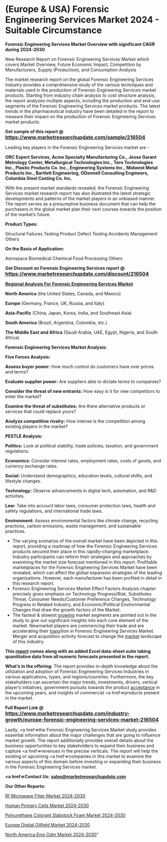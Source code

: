 # (Europe & USA) Forensic Engineering Services Market 2024 - Suitable Circumstance

<strong>Forensic Engineering Services Market Overview with significant CAGR during 2024-2030</strong>

New Research Report on Forensic Engineering Services Market which covers Market Overview, Future Economic Impact, Competition by Manufacturers, Supply (Production), and Consumption Analysis

The market research report on the global Forensic Engineering Services industry provides a comprehensive study of the various techniques and materials used in the production of Forensic Engineering Services market products. Starting from industry chain analysis to cost structure analysis, the report analyzes multiple aspects, including the production and end-use segments of the Forensic Engineering Services market products. The latest trends in the pharmaceutical industry have been detailed in the report to measure their impact on the production of Forensic Engineering Services market products.

<strong>Get sample of this report @ <a href=https://www.marketresearchupdate.com/sample/216504><font size=3 color=#0000ff>https://www.marketresearchupdate.com/sample/216504</font></a></strong>

Leading key players in the Forensic Engineering Services market are -

<strong>ORC Expert Services, Acme Specialty Manufacturing Co., Jesse Garant Metrology Center, Metallurgical Technologies Inc., Tern Technologies Inc., Plastic Products Co. Inc., Engineering Systems Inc., Midwest Metal Products Inc., Bartlett Engineering, ODonnell Consulting Engineers, Columbia Steel Casting Co. Inc.</strong>

With the present market standards revealed, the Forensic Engineering Services market research report has also illustrated the latest strategic developments and patterns of the market players in an unbiased manner. The report serves as a presumptive business document that can help the purchasers in the global market plan their next courses towards the position of the market’s future.

<strong>Product Types:</strong>

Structural Failures Testing
Product Defect Testing
Accidents Management
Others

<strong>On the Basis of Application:</strong>

Aerospace
Biomedical
Chemical
Food Processing
Others

<strong>Get Discount on Forensic Engineering Services report @ <a href=https://www.marketresearchupdate.com/discount/216504><font size=3 color=#0000ff>https://www.marketresearchupdate.com/discount/216504</font></a></strong>

<strong><u><b>Regional Analysis For Forensic Engineering Services Market</b></u></strong>

<strong><b>North America</b></strong> (the United States, Canada, and Mexico)

<strong><b>Europe </b></strong>(Germany, France, UK, Russia, and Italy)

<strong><b>Asia-Pacific</b></strong> (China, Japan, Korea, India, and Southeast Asia)

<strong><b>South America</b></strong> (Brazil, Argentina, Colombia, etc.)

<strong><b>The Middle East and Africa</b></strong> (Saudi Arabia, UAE, Egypt, Nigeria, and South Africa)

<strong>Forensic Engineering Services Market Analysis:</strong>

<strong>Five Forces Analysis:</strong>

<strong>Assess buyer power:</strong> How much control do customers have over prices and terms?

<strong>Evaluate supplier power:</strong> Are suppliers able to dictate terms to companies?

<strong>Consider the threat of new entrants:</strong> How easy is it for new competitors to enter the market?

<strong>Examine the threat of substitutes:</strong> Are there alternative products or services that could replace yours?

<strong>Analyze competitive rivalry:</strong> How intense is the competition among existing players in the market?

<strong>PESTLE Analysis:</strong>

<strong>Politics:</strong> Look at political stability, trade policies, taxation, and government regulations.

<strong>Economics:</strong> Consider interest rates, employment rates, costs of goods, and currency exchange rates.

<strong>Social:</strong> Understand demographics, education levels, cultural shifts, and lifestyle changes.

<strong>Technology:</strong> Observe advancements in digital tech, automation, and R&D activities.

<strong>Law:</strong> Take into account labor laws, consumer protection laws, health and safety regulations, and international trade laws.

<strong>Environment:</strong> Assess environmental factors like climate change, recycling practices, carbon emissions, waste management, and sustainable practices.

<ul>
  <li>The varying scenarios of the overall market have been depicted in this report, providing a roadmap of how the Forensic Engineering Services products secured their place in this rapidly-changing marketplace. Industry participants can reform their strategies and approaches by examining the market size forecast mentioned in this report. Profitable marketplaces for the Forensic Engineering Services Market have been revealed, which can affect the global expansion strategies of the leading organizations. However, each manufacturer has been profiled in detail in this research report.</li>
  <li>Forensic Engineering Services Market Effect Factors Analysis chapter precisely gives emphasis on Technology Progress/Risk, Substitutes Threat, Consumer Needs/Customer Preference Changes, Technology Progress in Related Industry, and Economic/Political Environmental Changes that draw the growth factors of the Market.</li>
  <li>The fastest &amp; slowest <a href=ASDF991299>growing</a> market segments are pointed out in the study to give out significant insights into each core element of the market. Newmarket players are commencing their trade and are accelerating their <a href=>trans</a>ition in Forensic Engineering Services Market. Merger and acquisition activity forecast to change the <a href=>market</a> landscape of this industry.</li>
</ul>
<strong>This <a href=>report</a> comes along with an added Excel data-sheet suite taking quantitative data from all numeric forecasts presented in the report.</strong>

<strong>What’s in the offering:</strong> The report provides in-depth knowledge about the utilization and adoption of Forensic Engineering Services Industries in various applications, types, and regions/countries. Furthermore, the key stakeholders can ascertain the major trends, investments, drivers, vertical player’s initiatives, government pursuits towards the product <a href=ASDF881288>acceptance</a> in the upcoming years, and insights of commercial <a href=>products</a> present in the market.

<strong>Full Report Link @ <a href=https://www.marketresearchupdate.com/industry-growth/europe-forensic-engineering-services-market-216504><font size=3 color=#0000ff>https://www.marketresearchupdate.com/industry-growth/europe-forensic-engineering-services-market-216504</font></a></strong>

Lastly, <a href=>the</a> Forensic Engineering Services Market study provides essential information about the major challenges that are going to influence market growth. The report additionally provides overall details about the business opportunities to key stakeholders to expand their business and capture <a href=>revenues</a> in the precise verticals. The report will help the existing or upcoming <a href=>companies</a> in this market to examine the various aspects of this domain before investing or expanding their business in the Forensic Engineering Services market.

<strong><a href=><strong>Contact Us:</strong></a></strong>
<strong>sales@marketresearchupdate.com</strong>

<strong>Our Other Reports:</strong>

<a href=https://www.linkedin.com/pulse/rf-microwave-filter-market-size-growth-set-surge>Rf Microwave Filter Market 2024-2030</a>

<a href=https://www.linkedin.com/pulse/human-primary-cells-market-2023-analysis-growth>Human Primary Cells Market 2024-2030</a>

<a href=https://www.linkedin.com/pulse/polyurethane-colorant-slabstock-foam-market-size-industry>Polyurethane Colorant Slabstock Foam Market 2024-2030</a>

<a href=https://www.linkedin.com/pulse/europe-digital-oilfield-market-2023-ggg6f/>Europe Digital Oilfield Market 2024-2030</a>

<a href=https://www.linkedin.com/pulse/north-america-ems-odm-market-2023-demand-jgm9f/>North America Ems Odm Market 2024-2030</a>"
